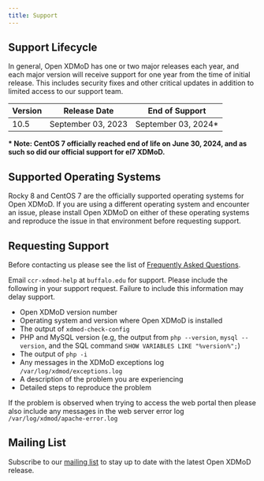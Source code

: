 ```yaml
---
title: Support
---
```


Support Lifecycle
-----------------

In general, Open XDMoD has one or two major releases each year, and each major version will receive support
 for one year from the time of initial release.  This includes security fixes and other critical updates in
addition to limited access to our support team.

| Version | Release Date       | End of Support      |
|---------|--------------------|---------------------|
| 10.5    | September 03, 2023 | September 03, 2024* |

**\* Note: CentOS 7 officially reached end of life on June 30, 2024, and as such so did our official support for el7 XDMoD.**

Supported Operating Systems
---------------------------

Rocky 8 and CentOS 7 are the officially supported operating systems for Open XDMoD.  If you
are using a different operating system and encounter an issue, please install Open
XDMoD on either of these operating systems and reproduce the issue in that environment before requesting
support.

Requesting Support
------------------

Before contacting us please see the list of [Frequently Asked Questions](faq.html).

Email `ccr-xdmod-help` at `buffalo.edu` for support.  Please include the following in your support request. Failure to include this information may delay support.

- Open XDMoD version number
- Operating system and version where Open XDMoD is installed
- The output of `xdmod-check-config`
- PHP and MySQL version (e.g, the output from `php --version`, `mysql --version`, and the SQL command `SHOW VARIABLES LIKE "%version%";`)
- The output of `php -i`
- Any messages in the XDMoD exceptions log `/var/log/xdmod/exceptions.log`
- A description of the problem you are experiencing
- Detailed steps to reproduce the problem

If the problem is observed when trying to access the web portal then please also include any
messages in the web server error log `/var/log/xdmod/apache-error.log`

Mailing List
------------

Subscribe to our [mailing list][listserv] to stay up to date with the
latest Open XDMoD release.

[listserv]: https://listserv.buffalo.edu/scripts/wa.exe?SUBED1=ccr-xdmod-list&A=1
